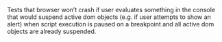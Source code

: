 Tests that browser won’t crash if user evaluates something in the console that would suspend active dom objects (e.g. if user attempts to show an alert) when script execution is paused on a breakpoint and all active dom objects are already suspended.
